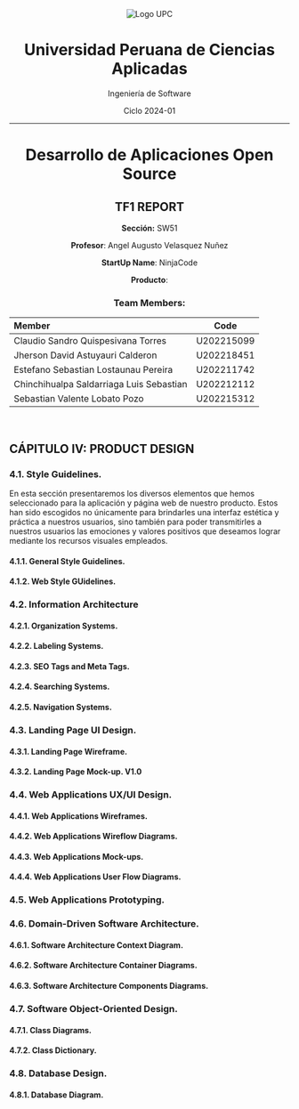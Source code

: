 <div align="center">

<img src="https://upload.wikimedia.org/wikipedia/commons/f/fc/UPC_logo_transparente.png" alt="Logo UPC">


# Universidad Peruana de Ciencias Aplicadas

Ingeniería de Software

Ciclo 2024-01

<hr>

# <center>Desarrollo de Aplicaciones Open Source</center>

## TF1 REPORT

**Sección:** SW51

**Profesor**: Angel Augusto Velasquez Nuñez

**StartUp Name**: NinjaCode

**Producto**: 

### Team Members:

| Member                            |    Code    |
| :-------------------------------- | :--------: |
| Claudio Sandro Quispesivana Torres| U202215099 |
| Jherson David Astuyauri Calderon  | U202218451 |
| Estefano Sebastian Lostaunau Pereira | U202211742 |
| Chinchihualpa Saldarriaga Luis Sebastian | U202212112 |
| Sebastian Valente Lobato Pozo | U202215312 |

<br>
</div>


## CÁPITULO IV: PRODUCT DESIGN

### 4.1. Style Guidelines.

En esta sección presentaremos los diversos elementos que hemos seleccionado para la aplicación y página web de nuestro producto. Estos han sido escogidos no únicamente para brindarles una interfaz estética y práctica a nuestros usuarios, sino también para poder transmitirles a nuestros usuarios las emociones y valores positivos que deseamos lograr mediante los recursos visuales empleados.

#### 4.1.1. General Style Guidelines.


#### 4.1.2. Web Style GUidelines.

### 4.2. Information Architecture
#### 4.2.1. Organization Systems. 
#### 4.2.2. Labeling Systems.
#### 4.2.3. SEO Tags and  Meta Tags.
#### 4.2.4. Searching Systems.
#### 4.2.5. Navigation Systems.

### 4.3. Landing Page UI Design.
#### 4.3.1. Landing Page Wireframe.
#### 4.3.2. Landing Page Mock-up. V1.0

### 4.4.      Web Applications UX/UI Design.
#### 4.4.1.   Web Applications Wireframes.
#### 4.4.2.   Web Applications Wireflow Diagrams.
#### 4.4.3.   Web Applications Mock-ups.
#### 4.4.4.   Web Applications User Flow Diagrams.

### 4.5.      Web Applications Prototyping.
### 4.6.      Domain-Driven Software Architecture.
#### 4.6.1.   Software Architecture Context Diagram.
#### 4.6.2.   Software Architecture Container Diagrams.
#### 4.6.3.   Software Architecture Components Diagrams.

### 4.7.      Software Object-Oriented Design.
#### 4.7.1.   Class Diagrams.
#### 4.7.2.   Class Dictionary.

### 4.8.      Database Design.
#### 4.8.1.   Database Diagram.





